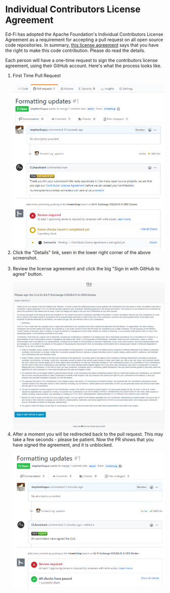 # Individual Contributors License Agreement

Ed-Fi has adopted the Apache Foundation's Individual Contributors License
Agreement as a requirement for accepting a pull request on all open source code
repositories. In summary, [this license
agreement](https://gist.github.com/EdFiBuildAgent/d68fa602d07505c3682e8258b7dc6fbc)
says that you have the right to make this code contribution. Please do read the
details.

Each person will have a one-time request to sign the contributors license
agreement, using their GitHub account. Here's what the process looks like.

1.  First Time Pull Request<br/><br/>
    ![](../../../static/img/cross-functional-projects/image2020-5-27_10-46-16.png)
2.  Click the "Details" link, seen in the lower right corner of the above
    screenshot.<br/><br/>
3.  Review the license agreement and click the big "Sign in with GitHub to
    agree" button.<br/><br/>
    ![](../../../static/img/cross-functional-projects/image2020-5-27_10-47-22.png)
4.  After a moment you will be redirected back to the pull request. This may
    take a few seconds - please be patient. Now the PR shows that you have
    signed the agreement, and it is unblocked.<br/><br/>
    ![](../../../static/img/cross-functional-projects/image2020-5-27_10-47-59.png)
